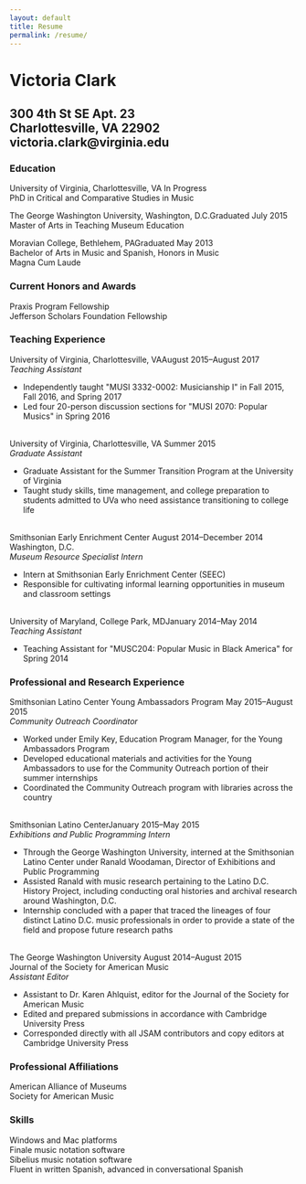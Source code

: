 ```yaml
---
layout: default
title: Resume
permalink: /resume/
---
```

<body>
<h1>Victoria Clark</h1>
<h2>300 4th St SE Apt. 23
<br>Charlottesville, VA 22902
<br>victoria.clark@virginia.edu</h2>

<h3>
Education </h3>
University of Virginia, Charlottesville, VA <span class="date ">In Progress</span>​
<br>PhD in Critical and Comparative Studies in Music

<p>The George Washington University, Washington, D.C.<span class="date ">Graduated July 2015</span>
<br>Master of Arts in Teaching Museum Education</P>

<p>Moravian College, Bethlehem, PA<span class="date ">Graduated May 2013</span>
<br>Bachelor of Arts in Music and Spanish, Honors in Music
<br>Magna Cum Laude</p>

<h3>Current Honors and Awards</h3>
Praxis Program Fellowship
<br>Jefferson Scholars Foundation Fellowship

<h3>Teaching Experience</h3>
University of Virginia, Charlottesville, VA<span class="date ">August 2015&ndash;August 2017</span>
<br><em>Teaching Assistant</em>
<ul>
<li>Independently taught "MUSI 3332-0002: Musicianship I" in Fall 2015, Fall 2016, and Spring 2017</li>
<li>Led four 20-person discussion sections for "MUSI 2070: Popular Musics" in Spring 2016</li>
</ul>
<br>University of Virginia, Charlottesville, VA <span class="date ">Summer 2015</span>
<br><em>Graduate Assistant</em>
<ul>
<li>Graduate Assistant for the Summer Transition Program at the University of Virginia</li>
<li>Taught study skills, time management, and college preparation to students admitted to UVa who need assistance transitioning to college life</li>
</ul>
<br>Smithsonian Early Enrichment Center <span class="date ">August 2014&ndash;December 2014</span>
<br>Washington, D.C.
<br><em>Museum Resource Specialist Intern</em>
<ul>
<li>Intern at Smithsonian Early Enrichment Center (SEEC)</li>
<li>Responsible for cultivating informal learning opportunities in museum and classroom settings</li>
</ul>
<br>University of Maryland, College Park, MD<span class="date ">January 2014&ndash;May 2014</span>
<br><em>Teaching Assistant</em>
<ul>
<li>Teaching Assistant for "MUSC204: Popular Music in Black America" for Spring 2014</li></ul>

<h3>Professional and Research Experience</h3>
Smithsonian Latino Center Young Ambassadors Program <span class="date ">May 2015&ndash;August 2015</span>
<br><em>Community Outreach Coordinator</em>
<ul>
<li>Worked under Emily Key, Education Program Manager, for the Young Ambassadors Program</li>
<li>Developed educational materials and activities for the Young Ambassadors to use for the Community Outreach portion of their summer internships</li>
<li>Coordinated the Community Outreach program with libraries across the country</li>
</ul>
<br>Smithsonian Latino Center<span class="date ">January 2015&ndash;May 2015</span>
<br><em>Exhibitions and Public Programming Intern</em>
<ul>
<li>Through the George Washington University, interned at the Smithsonian Latino Center under Ranald Woodaman, Director of Exhibitions and Public Programming</li>
<li>Assisted Ranald with music research pertaining to the Latino D.C. History Project, including conducting oral histories and archival research around Washington, D.C.</li>
<li>Internship concluded with a paper that traced the lineages of four distinct Latino D.C. music professionals in order to provide a state of the field and propose future research paths</li>
</ul>
<br>The George Washington University <span class="date ">August 2014&ndash;August 2015</span>
<br>Journal of the Society for American Music
<br><em>Assistant Editor</em>
<ul>
<li>Assistant to Dr. Karen Ahlquist, editor for the Journal of the Society for American Music</li>
<li>Edited and prepared submissions in accordance with Cambridge University Press</li>
<li>Corresponded directly with all JSAM contributors and copy editors at Cambridge University Press</li>
</ul>
<h3>Professional Affiliations</h3>
American Alliance of Museums
<br>Society for American Music

<h3>Skills</h3>
Windows and Mac platforms
<br>Finale music notation software
<br>Sibelius music notation software
<br>Fluent in written Spanish, advanced in conversational Spanish




</body>
